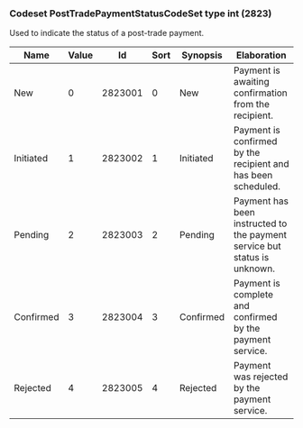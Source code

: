 ### Codeset PostTradePaymentStatusCodeSet type int (2823)

Used to indicate the status of a post-trade payment.

| Name      | Value | Id      | Sort | Synopsis  | Elaboration                                                               |
|-----------|-------|---------|------|-----------|---------------------------------------------------------------------------|
| New       | 0     | 2823001 | 0    | New       | Payment is awaiting confirmation from the recipient.                      |
| Initiated | 1     | 2823002 | 1    | Initiated | Payment is confirmed by the recipient and has been scheduled.             |
| Pending   | 2     | 2823003 | 2    | Pending   | Payment has been instructed to the payment service but status is unknown. |
| Confirmed | 3     | 2823004 | 3    | Confirmed | Payment is complete and confirmed by the payment service.                 |
| Rejected  | 4     | 2823005 | 4    | Rejected  | Payment was rejected by the payment service.                              |

